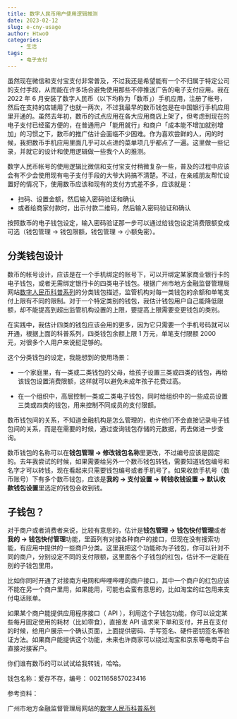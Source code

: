 ```yaml
---
title: 数字人民币用户使用逻辑推测
date: 2023-02-12
slug: e-cny-usage
author: HtwoO
categories:
    - 生活
tags:
    - 电子支付
---
```


虽然现在微信和支付宝支付非常普及，不过我还是希望能有一个不归属于特定公司的支付手段，从而能在许多场合避免使用那些不停推送广告的电子支付应用。我在 2022 年 6 月安装了数字人民币（以下均称为「数币」）手机应用，注册了帐号，然后在支持的店铺用了也就一两次，不过我最早的数币钱包是在中国银行手机应用里开通的。虽然去年初，数币的试点应用在各大应用商店上架了，但考虑到现在的电子支付已经蛮方便的，在普通用户「能用就行」和商户「成本能不增加就别增加」的习惯之下，数币的推广估计会面临不少困难。作为喜欢尝鲜的人，闲的时候，我把数币手机应用里面几乎可以点进的菜单项几乎都点了一遍。这里做一些记录，并就它的设计和使用逻辑做一些我个人的推测。

数字人民币帐号的使用逻辑比微信和支付宝支付稍微复杂一些，普及的过程中应该会有不少会使用现有电子支付手段的大爷大妈搞不清楚。不过，在亲戚朋友帮忙设置好的情况下，使用数币应该和现有的支付方式差不多，应该就是：

 - 扫码、设置金额，然后输入密码验证和确认
 - 或者给商家付款时，出示付款二维码，然后输入密码验证和确认

按照数币的电子钱包设定，输入密码验证那一步可以通过给钱包设定消费限额变成可选（钱包管理 -> 钱包限额，钱包管理 -> 小额免密）。

## 分类钱包设计

数币的帐号设计，应该是在一个手机绑定的账号下，可以开绑定某家商业银行卡的电子钱包，或者无需绑定银行卡的四类电子钱包。根据广州市地方金融监督管理局网站[数字人民币科普系列](http://jrjgj.gz.gov.cn/zxgz/szrmb/zc/)的分类钱包描述，监管机构对每一类钱包的余额和单笔支付上限有不同的限制。对于一个特定类别的钱包，我估计钱包用户自己能降低限额，却不能提高到超出监管机构设置的上限，要提高上限需要变更钱包的类别。

在实践中，我估计四类的钱包应该会用的更多，因为它只需要一个手机号码就可以开通，根据上面的科普系列，四类钱包余额上限 1 万元，单笔支付限额 2000 元，对很多个人用户来说挺足够的。

这个分类钱包的设定，我能想到的使用场景：

 - 一个家庭里，有一类或二类钱包的父母，给孩子设置三类或四类的钱包，再给该钱包设置消费限额，这样就可以避免未成年孩子花费过高。

 - 在一个组织中，高层控制一类或二类电子钱包，同时给组织中的一些成员设置三类或四类的钱包，用来控制不同成员的支付限额。

数币钱包间的关系，不知道金融机构是怎么管理的，也许他们不会直接记录电子钱包间的关系，而是在需要的时候，通过查询钱包存储的元数据，再去做进一步查询。

数币钱包的名称可以在**钱包管理 -> 修改钱包名称**里更改，不过编号应该是固定的。去年我尝试的时候，如果需要给另外一个数币钱包转钱，需要知道钱包编号和名字才可以转钱，现在看起来只需要钱包编号或者手机号了。如果收款手机号（数币账号）下有多个数币钱包，应该是**我的 -> 支付设置 -> 转钱收钱设置 -> 默认收款钱包设置**里选定的钱包会收到钱。

## 子钱包？

对于商户或者消费者来说，比较有意思的，估计是**钱包管理 -> 钱包快付管理**或者**我的 -> 钱包快付管理**功能，里面列有对接各种商户的接口，但现在没有搜索功能，有应用中提供的一些商户分类。这里我把这个功能称为子钱包，你可以针对不同的商户，分别设定不同的支付限额，这里面各个子钱包的红包，估计不一定能在别的子钱包里用。

比如你同时开通了对接南方电网和哔哩哔哩的商户接口，其中一个商户的红包应该不能在另一个商户里用，如果能用，可能也会蛮有意思的，比如淘宝的红包用来支付电话账单。

如果某个商户能提供应用程序接口（ API ），利用这个子钱包功能，你可以设定某些每月固定使用的耗材（比如零食），直接发 API 请求来下单和支付，并且在支付的时候，给用户展示一个确认页面，上面提供密码、手写签名、硬件密钥签名等验证方法。如果商户能提供这个功能，未来也许商家可以绕过淘宝和京东等电商平台直接对接客户。

你们谁有数币的可以试试给我转钱，哈哈。

钱包名称：爱存不存，编号： 0021165857023416

参考资料：

广州市地方金融监督管理局网站的[数字人民币科普系列](http://jrjgj.gz.gov.cn/zxgz/szrmb/zc/)
